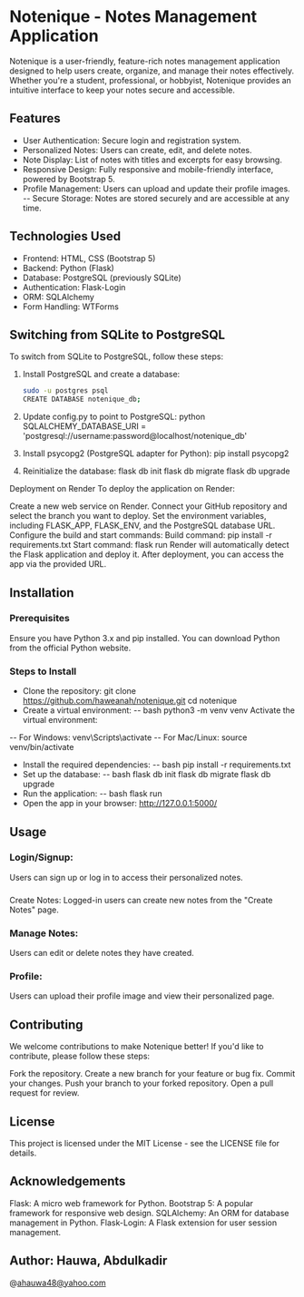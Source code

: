 # Notenique - Notes Management Application


Notenique is a user-friendly, feature-rich notes management application designed to help users create, organize, and manage their notes effectively. Whether you're a student, professional, or hobbyist, Notenique provides an intuitive interface to keep your notes secure and accessible.

## Features
- User Authentication: Secure login and registration system.
- Personalized Notes: Users can create, edit, and delete notes.
- Note Display: List of notes with titles and excerpts for easy browsing.
- Responsive Design: Fully responsive and mobile-friendly interface, powered by       Bootstrap 5.
- Profile Management: Users can upload and update their profile images.
-- Secure Storage: Notes are stored securely and are accessible at any time.

## Technologies Used
- Frontend: HTML, CSS (Bootstrap 5)
- Backend: Python (Flask)
- Database: PostgreSQL (previously SQLite)
- Authentication: Flask-Login
- ORM: SQLAlchemy
- Form Handling: WTForms

## Switching from SQLite to PostgreSQL
To switch from SQLite to PostgreSQL, follow these steps:
1. Install PostgreSQL and create a database:
   ```bash
   sudo -u postgres psql
   CREATE DATABASE notenique_db;

2. Update config.py to point to PostgreSQL:
python
SQLALCHEMY_DATABASE_URI = 'postgresql://username:password@localhost/notenique_db'

3. Install psycopg2 (PostgreSQL adapter for Python):
pip install psycopg2

4. Reinitialize the database:
flask db init
flask db migrate
flask db upgrade

Deployment on Render
To deploy the application on Render:

Create a new web service on Render.
Connect your GitHub repository and select the branch you want to deploy.
Set the environment variables, including FLASK_APP, FLASK_ENV, and the PostgreSQL database URL.
Configure the build and start commands:
Build command: pip install -r requirements.txt
Start command: flask run
Render will automatically detect the Flask application and deploy it. After deployment, you can access the app via the provided URL.


## Installation
### Prerequisites
Ensure you have Python 3.x and pip installed. You can download Python from the official Python website.

### Steps to Install
- Clone the repository:
git clone https://github.com/haweanah/notenique.git
cd notenique
- Create a virtual environment:
-- bash
python3 -m venv venv
Activate the virtual environment:

-- For Windows:
venv\Scripts\activate
-- For Mac/Linux:
source venv/bin/activate

- Install the required dependencies:
-- bash
pip install -r requirements.txt
- Set up the database:
-- bash
flask db init
flask db migrate
flask db upgrade
- Run the application:
-- bash
flask run
- Open the app in your browser:
http://127.0.0.1:5000/

## Usage
### Login/Signup:
Users can sign up or log in to access their personalized notes.
### 
Create Notes: 
Logged-in users can create new notes from the "Create Notes" page.
### Manage Notes: 
Users can edit or delete notes they have created.
### Profile:
Users can upload their profile image and view their personalized page.
## Contributing
We welcome contributions to make Notenique better! If you'd like to contribute, please follow these steps:

Fork the repository.
Create a new branch for your feature or bug fix.
Commit your changes.
Push your branch to your forked repository.
Open a pull request for review.
## License
This project is licensed under the MIT License - see the LICENSE file for details.

## Acknowledgements
Flask: A micro web framework for Python.
Bootstrap 5: A popular framework for responsive web design.
SQLAlchemy: An ORM for database management in Python.
Flask-Login: A Flask extension for user session management.
## Author: Hauwa, Abdulkadir
@ahauwa48@yahoo.com
